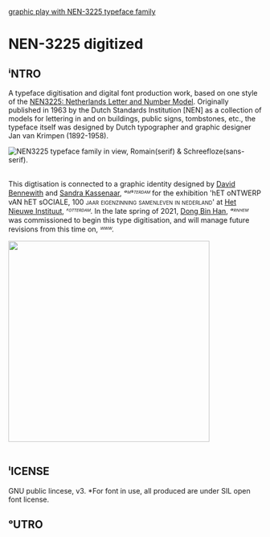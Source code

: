 <!-- language: lang-none -->

[graphic play with NEN-3225 typeface family](https://www.openboek.info/source/nen/Dongbinhan_nen_specimen_F.png)

# NEN-3225 digitized




## ⁱNTRO
A typeface digitisation and digital font production work, based on one style of the [NEN3225: Netherlands Letter and Number Model](https://www.nen.nl/en/nen-3225-1962-nl-6541). Originally published in 1963 by the Dutch Standards Institution [NEN] as a collection of models for lettering in and on buildings, public signs, tombstones, etc., the typeface itself was designed by Dutch typographer and graphic designer Jan van Krimpen (1892-1958).


![NEN3225 typeface family in view, Romain(serif) & Schreefloze(sans-serif).](https://i.imgur.com/0Jrh13q.png)<br> <br> 


This digtisation is connected to a graphic identity designed by [David Bennewith](https://colophon.info/) and [Sandra Kassenaar](https://www.sandrakassenaar.com/), *ᵃᴹˢᵀᴱᴿᴰᴬᴹ* for the exhibition 'hET oNTWERP vAN hET sOCIALE, <span style="font-variant:small-caps;">100 jaar eigenzinning samenleven in nederland</span>' at [Het Nieuwe Instituut](https://ontwerpvanhetsociale.hetnieuweinstituut.nl/), *ʳᴼᵀᵀᴱᴿᴰᴬᴹ*. In the late spring of 2021, [Dong Bin Han](https://openboek.info/), *ᵃᴿᴺᴴᴱᴹ* was commissioned to begin this type digitisation, and will manage future revisions from this time on, *ᵂᵂᵂ*. 

<img src="https://ontwerpvanhetsociale.hetnieuweinstituut.nl/sites/default/files/cover-8231-61474/mobile_portrait.jpg" width="400"><br> <br> 



## ˡICENSE
GNU public lincese, v3. \*For font in use, all produced are under SIL open font license.

## ᵒUTRO









